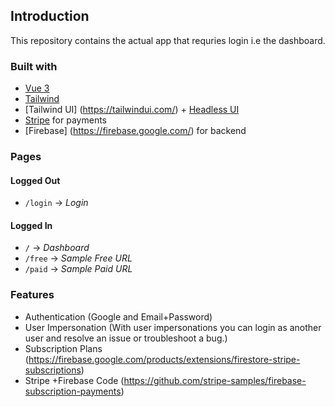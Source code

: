 ## Introduction

This repository contains the actual app that requries login i.e the dashboard.

### Built with 
- [Vue 3](https://v3.vuejs.org/)
- [Tailwind](https://github.com/tailwindlabs/tailwindcss) 
- [Tailwind UI] (https://tailwindui.com/) + [Headless UI](https://headlessui.dev/)
- [Stripe](http://stripe.com/) for payments
- [Firebase] (https://firebase.google.com/) for backend

### Pages
#### Logged Out
- `/login` -> *Login*

#### Logged In
- `/` -> *Dashboard*
- `/free` -> *Sample Free URL*
- `/paid` -> *Sample Paid URL*

### Features
- Authentication (Google and Email+Password)
- User Impersonation (With user impersonations you can login as another user and resolve an issue or troubleshoot a bug.)
- Subscription Plans (https://firebase.google.com/products/extensions/firestore-stripe-subscriptions)
- Stripe +Firebase Code (https://github.com/stripe-samples/firebase-subscription-payments)



